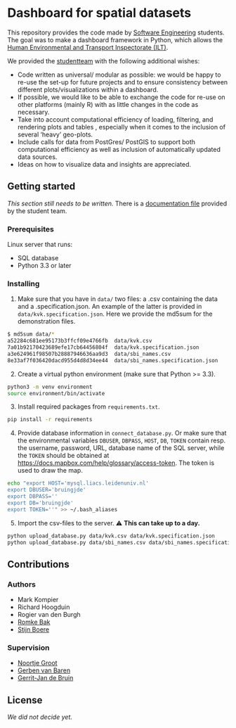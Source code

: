 # Dashboard for spatial datasets
This repository provides the code made by [Software Engineering](https://studiegids.universiteitleiden.nl/en/courses/85177/software-engineering) students. The goal was to make a dashboard framework in Python, which allows the [Human Environmental and Transport Inspectorate (ILT)](https://www.ilent.nl/).

We provided the [studentteam](#authors) with the following additional wishes:
- Code written as universal/ modular as possible: we would be happy to re-use the set-up for future projects and to ensure consistency between different plots/visualizations within a dashboard.
- If possible, we would like to be able to exchange the code for re-use on other platforms (mainly R) with as little changes in the code as necessary.
- Take into account computational efficiency of loading, filtering, and rendering plots and tables , especially when it comes to the inclusion of several ‘heavy’ geo-plots.
- Include calls for data from PostGres/ PostGIS to support both computational efficiency as well as inclusion of automatically updated data sources.
- Ideas on how to visualize data and insights are appreciated.

## Getting started
*This section still needs to be written.* There is a [documentation file](documentation.md) provided by the student team.

### Prerequisites
Linux server that runs:
- SQL database
- Python 3.3 or later

### Installing

1. Make sure that you have in `data/` two files: a .csv containing the data and a .specification.json. An example of the latter is provided in `data/kvk.specification.json`. Here we provide the md5sum for the demonstration files.
```bash
$ md5sum data/*
a52284c681ee95173b3ffcf09e4766fb  data/kvk.csv
7a01b92170423689efe17cb64456804f  data/kvk.specification.json
a3e624961f98507b28887946636aa9d3  data/sbi_names.csv
8e33af7f036420dacd955d4d8d34ee44  data/sbi_names.specification.json
```
2. Create a virtual python environment (make sure that Python >= 3.3).
```bash
python3 -m venv environment
source environment/bin/activate
```

3. Install required packages from `requirements.txt`.
```bash
pip install -r requirements
```

4. Provide database information in `connect_database.py`. Or make sure that the environmental variables `DBUSER`, `DBPASS`, `HOST`, `DB`, `TOKEN` contain resp. the username, password, URL, database name of the SQL server, while the `TOKEN` should be obtained at https://docs.mapbox.com/help/glossary/access-token. The token is used to draw the map.
```bash
echo "export HOST='mysql.liacs.leidenuniv.nl'
export DBUSER='bruingjde'
export DBPASS=''
export DB='bruingjde'
export TOKEN=''" >> ~/.bash_aliases
```

5. Import the csv-files to the server. 
:warning: **This can take up to a day.**
```bash
python upload_database.py data/kvk.csv data/kvk.specification.json 
python upload_database.py data/sbi_names.csv data/sbi_names.specification.json
```

## Contributions
### Authors
- Mark Kompier
- Richard Hoogduin
- Rogier van den Burgh
- [Romke Bak](https://nl.linkedin.com/in/romke-bak-00000a135)
- [Stijn Boere](https://home.strw.leidenuniv.nl/~boere/)

### Supervision
- [Noortje Groot](https://nl.linkedin.com/in/noortjegroot)
- [Gerben van Baren](https://nl.linkedin.com/in/gerben-van-baren-5805554)
- [Gerrit-Jan de Bruin](http://gerritjandebruin.nl/)

## License
*We did not decide yet.*